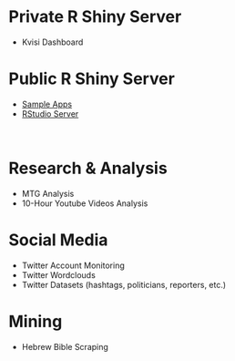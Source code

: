 # Private R Shiny Server
* Kvisi Dashboard  
# Public R Shiny Server
* [Sample Apps](http://shiny.stedogin.xyz/sample-apps "Sample Shiny Apps")
* [RStudio Server](http://shiny.stedogin.xyz:8787 "RStudio Server")
<br/>



# Research & Analysis
* MTG Analysis
* 10-Hour Youtube Videos Analysis 




# Social Media
* Twitter Account Monitoring
* Twitter Wordclouds
* Twitter Datasets (hashtags, politicians, reporters, etc.)




# Mining
* Hebrew Bible Scraping

